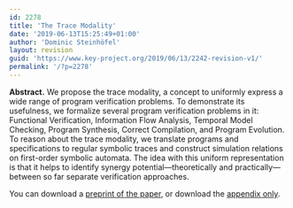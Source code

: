 ```yaml
---
id: 2278
title: 'The Trace Modality'
date: '2019-06-13T15:25:49+01:00'
author: 'Dominic Steinhöfel'
layout: revision
guid: 'https://www.key-project.org/2019/06/13/2242-revision-v1/'
permalink: '/?p=2278'
---
```


**Abstract.** We propose the trace modality, a concept to uniformly express a wide range of program verification problems. To demonstrate its usefulness, we formalize several program verification problems in it: Functional Verification, Information Flow Analysis, Temporal Model Checking, Program Synthesis, Correct Compilation, and Program Evolution. To reason about the trace modality, we translate programs and specifications to regular symbolic traces and construct simulation relations on first-order symbolic automata. The idea with this uniform representation is that it helps to identify synergy potential—theoretically and practically—between so far separate verification approaches.

You can download a [preprint of the paper](/material/TraceModality/TraceModality.pdf), or download the [appendix only](/material/TraceModality/TraceModality-Appendix.pdf).